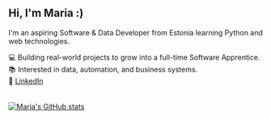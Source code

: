 ## Hi, I'm Maria :)
I'm an aspiring Software & Data Developer from Estonia learning Python and web technologies. <br/>

💻 Building real-world projects to grow into a full-time Software Apprentice.<br/>
📚 Interested in data, automation, and business systems.<br/>
💼 [LinkedIn](www.linkedin.com/in/maria-vorontsova-805a8832b)<br/>
<br/>
<br/>
[![Maria's GitHub stats](https://github-readme-stats.vercel.app/api?username=marrmora&show_icons=true&theme=holi)](https://github.com/anuraghazra/github-readme-stats)
